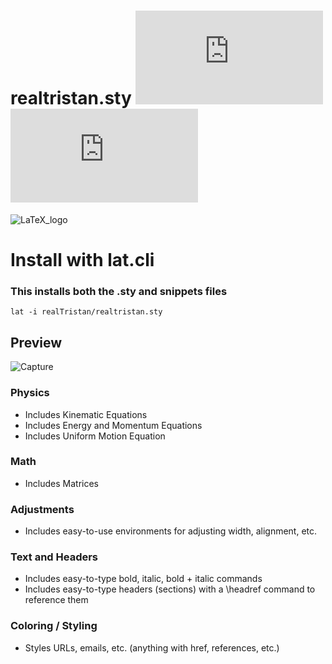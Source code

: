 # realtristan.sty ![Stars](https://img.shields.io/github/stars/realTristan/realtristan.sty?color=brightgreen) ![Watchers](https://img.shields.io/github/watchers/realTristan/realtristan.sty?label=Watchers)
![LaTeX_logo](https://user-images.githubusercontent.com/75189508/207668565-239cfe23-67e5-4357-8e7d-1b9b0bcf2c29.png)

# Install with lat.cli
### This installs both the .sty and snippets files

```
lat -i realTristan/realtristan.sty
```

## Preview 
![Capture](https://user-images.githubusercontent.com/75189508/206884294-224af55c-b28c-4eaa-bf17-e8ffbf474fbd.PNG)

### Physics
- Includes Kinematic Equations
- Includes Energy and Momentum Equations
- Includes Uniform Motion Equation

### Math
- Includes Matrices

### Adjustments
- Includes easy-to-use environments for adjusting width, alignment, etc.

### Text and Headers
- Includes easy-to-type bold, italic, bold + italic commands
- Includes easy-to-type headers (sections) with a \headref command to reference them

### Coloring / Styling
- Styles URLs, emails, etc. (anything with href, references, etc.)
